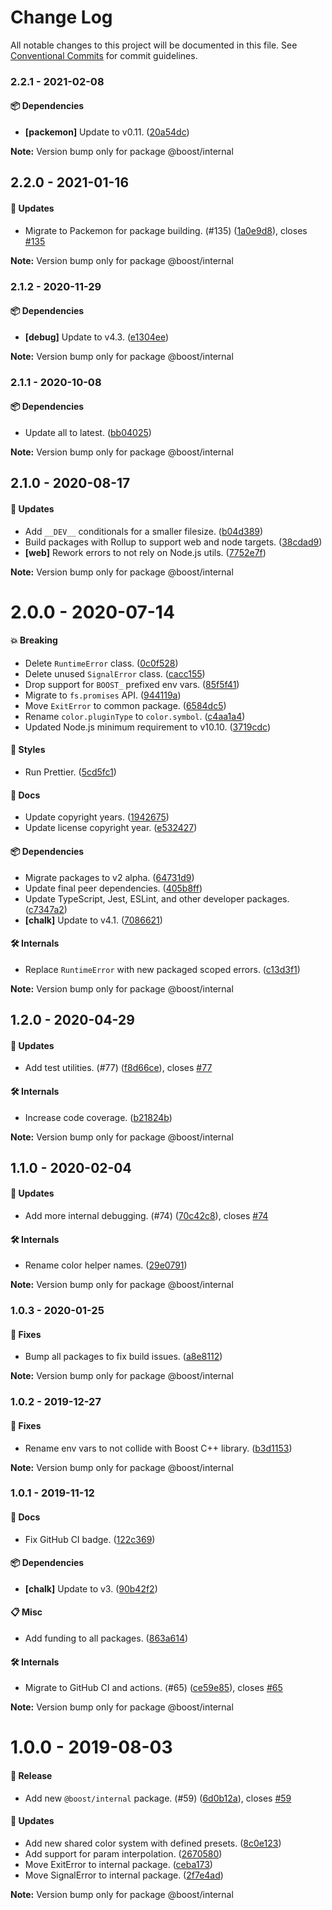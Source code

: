 # Change Log

All notable changes to this project will be documented in this file.
See [Conventional Commits](https://conventionalcommits.org) for commit guidelines.

### 2.2.1 - 2021-02-08

#### 📦 Dependencies

- **[packemon]** Update to v0.11. ([20a54dc](https://github.com/milesj/boost/commit/20a54dc))

**Note:** Version bump only for package @boost/internal





## 2.2.0 - 2021-01-16

#### 🚀 Updates

- Migrate to Packemon for package building. (#135) ([1a0e9d8](https://github.com/milesj/boost/commit/1a0e9d8)), closes [#135](https://github.com/milesj/boost/issues/135)

**Note:** Version bump only for package @boost/internal





### 2.1.2 - 2020-11-29

#### 📦 Dependencies

- **[debug]** Update to v4.3. ([e1304ee](https://github.com/milesj/boost/commit/e1304ee))

**Note:** Version bump only for package @boost/internal





### 2.1.1 - 2020-10-08

#### 📦 Dependencies

- Update all to latest. ([bb04025](https://github.com/milesj/boost/commit/bb04025))

**Note:** Version bump only for package @boost/internal





## 2.1.0 - 2020-08-17

#### 🚀 Updates

- Add `__DEV__` conditionals for a smaller filesize. ([b04d389](https://github.com/milesj/boost/commit/b04d389))
- Build packages with Rollup to support web and node targets. ([38cdad9](https://github.com/milesj/boost/commit/38cdad9))
- **[web]** Rework errors to not rely on Node.js utils. ([7752e7f](https://github.com/milesj/boost/commit/7752e7f))

**Note:** Version bump only for package @boost/internal





# 2.0.0 - 2020-07-14

#### 💥 Breaking

- Delete `RuntimeError` class. ([0c0f528](https://github.com/milesj/boost/commit/0c0f528))
- Delete unused `SignalError` class. ([cacc155](https://github.com/milesj/boost/commit/cacc155))
- Drop support for `BOOST_` prefixed env vars. ([85f5f41](https://github.com/milesj/boost/commit/85f5f41))
- Migrate to `fs.promises` API. ([944119a](https://github.com/milesj/boost/commit/944119a))
- Move `ExitError` to common package. ([6584dc5](https://github.com/milesj/boost/commit/6584dc5))
- Rename `color.pluginType` to `color.symbol`. ([c4aa1a4](https://github.com/milesj/boost/commit/c4aa1a4))
- Updated Node.js minimum requirement to v10.10. ([3719cdc](https://github.com/milesj/boost/commit/3719cdc))

#### 🎨 Styles

- Run Prettier. ([5cd5fc1](https://github.com/milesj/boost/commit/5cd5fc1))

#### 📘 Docs

- Update copyright years. ([1942675](https://github.com/milesj/boost/commit/1942675))
- Update license copyright year. ([e532427](https://github.com/milesj/boost/commit/e532427))

#### 📦 Dependencies

- Migrate packages to v2 alpha. ([64731d9](https://github.com/milesj/boost/commit/64731d9))
- Update final peer dependencies. ([405b8ff](https://github.com/milesj/boost/commit/405b8ff))
- Update TypeScript, Jest, ESLint, and other developer packages. ([c7347a2](https://github.com/milesj/boost/commit/c7347a2))
- **[chalk]** Update to v4.1. ([7086621](https://github.com/milesj/boost/commit/7086621))

#### 🛠 Internals

- Replace `RuntimeError` with new packaged scoped errors. ([c13d3f1](https://github.com/milesj/boost/commit/c13d3f1))

**Note:** Version bump only for package @boost/internal





## 1.2.0 - 2020-04-29

#### 🚀 Updates

- Add test utilities. (#77) ([f8d66ce](https://github.com/milesj/boost/commit/f8d66ce)), closes [#77](https://github.com/milesj/boost/issues/77)

#### 🛠 Internals

- Increase code coverage. ([b21824b](https://github.com/milesj/boost/commit/b21824b))

**Note:** Version bump only for package @boost/internal





## 1.1.0 - 2020-02-04

#### 🚀 Updates

- Add more internal debugging. (#74) ([70c42c8](https://github.com/milesj/boost/commit/70c42c8)), closes [#74](https://github.com/milesj/boost/issues/74)

#### 🛠 Internals

- Rename color helper names. ([29e0791](https://github.com/milesj/boost/commit/29e0791))

**Note:** Version bump only for package @boost/internal





### 1.0.3 - 2020-01-25

#### 🐞 Fixes

- Bump all packages to fix build issues. ([a8e8112](https://github.com/milesj/boost/commit/a8e8112))

**Note:** Version bump only for package @boost/internal





### 1.0.2 - 2019-12-27

#### 🐞 Fixes

- Rename env vars to not collide with Boost C++ library. ([b3d1153](https://github.com/milesj/boost/commit/b3d1153))

**Note:** Version bump only for package @boost/internal





### 1.0.1 - 2019-11-12

#### 📘 Docs

- Fix GitHub CI badge. ([122c369](https://github.com/milesj/boost/tree/master/packages/internal/commit/122c369))

#### 📦 Dependencies

- **[chalk]** Update to v3. ([90b42f2](https://github.com/milesj/boost/tree/master/packages/internal/commit/90b42f2))

#### 📋 Misc

- Add funding to all packages. ([863a614](https://github.com/milesj/boost/tree/master/packages/internal/commit/863a614))

#### 🛠 Internals

- Migrate to GitHub CI and actions. (#65) ([ce59e85](https://github.com/milesj/boost/tree/master/packages/internal/commit/ce59e85)), closes [#65](https://github.com/milesj/boost/tree/master/packages/internal/issues/65)

**Note:** Version bump only for package @boost/internal





# 1.0.0 - 2019-08-03

#### 🎉 Release

- Add new `@boost/internal` package. (#59) ([6d0b12a](https://github.com/milesj/boost/tree/master/packages/internal/commit/6d0b12a)), closes [#59](https://github.com/milesj/boost/tree/master/packages/internal/issues/59)

#### 🚀 Updates

- Add new shared color system with defined presets. ([8c0e123](https://github.com/milesj/boost/tree/master/packages/internal/commit/8c0e123))
- Add support for param interpolation. ([2670580](https://github.com/milesj/boost/tree/master/packages/internal/commit/2670580))
- Move ExitError to internal package. ([ceba173](https://github.com/milesj/boost/tree/master/packages/internal/commit/ceba173))
- Move SignalError to internal package. ([2f7e4ad](https://github.com/milesj/boost/tree/master/packages/internal/commit/2f7e4ad))

**Note:** Version bump only for package @boost/internal
